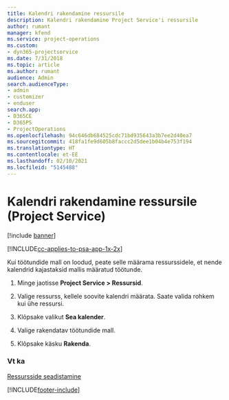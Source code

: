 ```yaml
---
title: Kalendri rakendamine ressursile
description: Kalendri rakendamine Project Service'i ressursile
author: rumant
manager: kfend
ms.service: project-operations
ms.custom:
- dyn365-projectservice
ms.date: 7/31/2018
ms.topic: article
ms.author: rumant
audience: Admin
search.audienceType:
- admin
- customizer
- enduser
search.app:
- D365CE
- D365PS
- ProjectOperations
ms.openlocfilehash: 94c646db684525cdc71bd935643a3b7ee2d40ea7
ms.sourcegitcommit: 418fa1fe9d605b8faccc2d5dee1b04b4e753f194
ms.translationtype: HT
ms.contentlocale: et-EE
ms.lasthandoff: 02/10/2021
ms.locfileid: "5145488"
---
```

# <a name="apply-a-calendar-to-a-resource-project-service"></a>Kalendri rakendamine ressursile (Project Service)

[!include [banner](../includes/psa-now-project-operations.md)]

[!INCLUDE[cc-applies-to-psa-app-1x-2x](../includes/cc-applies-to-psa-app-1x-2x.md)]

Kui töötundide mall on loodud, peate selle määrama ressurssidele, et nende kalendrid kajastaksid mallis määratud töötunde.  
  
1.  Minge jaotisse **Project Service > Ressursid**.  
  
2.  Valige ressurss, kellele soovite kalendri määrata. Saate valida rohkem kui ühe ressursi.  
  
3.  Klõpsake valikut **Sea kalender**.  
  
4.  Valige rakendatav töötundide mall.  
  
5.  Klõpsake käsku **Rakenda**.  
  
### <a name="see-also"></a>Vt ka  
 [Ressursside seadistamine](../psa/set-up-resources.md)


[!INCLUDE[footer-include](../includes/footer-banner.md)]